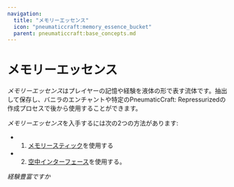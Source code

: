 ```yaml
---
navigation:
  title: "メモリーエッセンス"
  icon: "pneumaticcraft:memory_essence_bucket"
  parent: pneumaticcraft:base_concepts.md
---
```


# メモリーエッセンス

*メモリーエッセンス*はプレイヤーの記憶や経験を液体の形で表す流体です。抽出して保存し、バニラのエンチャントや特定の<Color hex="#228">PneumaticCraft: Repressurized</Color>の作成プロセスで後から使用することができます。

*メモリーエッセンス*を入手するには次の2つの方法があります:
- 1. [メモリースティック](../memory_stick.md)を使用する
- 2. [空中インターフェース](../aerial_interface.md)を使用する。

<ItemImage id="pneumaticcraft:memory_essence_bucket" />

*経験豊富ですか*

